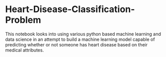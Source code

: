 # Heart-Disease-Classification-Problem
This notebook looks into using various python based machine learning and data science in an attempt to build a machine learning model capable of predicting whether or not someone has heart disease based on their medical attributes.
